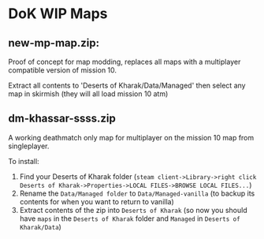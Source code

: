 # DoK WIP Maps

## new-mp-map.zip:
Proof of concept for map modding, replaces all maps with a multiplayer compatible version of mission 10.

Extract all contents to 'Deserts of Kharak/Data/Managed' then select any map in skirmish (they will all load mission 10 atm)

## dm-khassar-ssss.zip
A working deathmatch only map for multiplayer on the mission 10 map from singleplayer.

To install:
1) Find your Deserts of Kharak folder (`steam client->Library->right click Deserts of Kharak->Properties->LOCAL FILES->BROWSE LOCAL FILES...`)
2) Rename the `Data/Managed folder` to `Data/Managed-vanilla` (to backup its contents for when you want to return to vanilla)
3) Extract contents of the zip into `Deserts of Kharak` (so now you should have `maps` in the `Deserts of Kharak` folder and `Managed` in `Deserts of Kharak/Data`)
